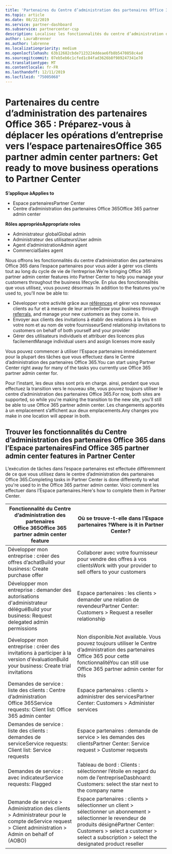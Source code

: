 ```yaml
---
title: 'Partenaires du Centre d’administration des partenaires Office 365 : les opérations d’entreprise vont migrer vers l’Espace partenaires| Espace partenaires'
ms.topic: article
ms.date: 08/22/2019
ms.service: partner-dashboard
ms.subservice: partnercenter-csp
description: Localisez les fonctionnalités du centre d’administration des partenaires Office 365 courantes, telles que la génération de vos demandes commerciales et de services, après la migration vers l’espace partenaires.
author: LauraBrenner
ms.author: labrenne
ms.localizationpriority: medium
ms.openlocfilehash: 63b12682cbde7123224ddeae6fb8b5470858c4ad
ms.sourcegitcommit: 07eb5eb6c1cfed1c84fad3626b8f989247341e70
ms.translationtype: MT
ms.contentlocale: fr-FR
ms.lasthandoff: 12/11/2019
ms.locfileid: "75005068"
---
```

# <a name="office-365-partner-admin-center-partners-get-ready-to-move-business-operations-to-partner-center"></a><span data-ttu-id="d5440-103">Partenaires du centre d’administration des partenaires Office 365 : Préparez-vous à déplacer les opérations d’entreprise vers l’espace partenaires</span><span class="sxs-lookup"><span data-stu-id="d5440-103">Office 365 partner admin center partners: Get ready to move business operations to Partner Center</span></span>

<span data-ttu-id="d5440-104">**S’applique à**</span><span class="sxs-lookup"><span data-stu-id="d5440-104">**Applies to**</span></span> 

- <span data-ttu-id="d5440-105">Espace partenaires</span><span class="sxs-lookup"><span data-stu-id="d5440-105">Partner Center</span></span>
- <span data-ttu-id="d5440-106">Centre d’administration des partenaires Office 365</span><span class="sxs-lookup"><span data-stu-id="d5440-106">Office 365 partner admin center</span></span>

<span data-ttu-id="d5440-107">**Rôles appropriés**</span><span class="sxs-lookup"><span data-stu-id="d5440-107">**Appropriate roles**</span></span>
-   <span data-ttu-id="d5440-108">Administrateur global</span><span class="sxs-lookup"><span data-stu-id="d5440-108">Global admin</span></span>
-   <span data-ttu-id="d5440-109">Administrateur des utilisateurs</span><span class="sxs-lookup"><span data-stu-id="d5440-109">User admin</span></span>
-   <span data-ttu-id="d5440-110">Agent d’administration</span><span class="sxs-lookup"><span data-stu-id="d5440-110">Admin agent</span></span>
-   <span data-ttu-id="d5440-111">Commercial</span><span class="sxs-lookup"><span data-stu-id="d5440-111">Sales agent</span></span>

<span data-ttu-id="d5440-112">Nous offrons les fonctionnalités du centre d’administration des partenaires Office 365 dans l’espace partenaires pour vous aider à gérer vos clients tout au long du cycle de vie de l’entreprise.</span><span class="sxs-lookup"><span data-stu-id="d5440-112">We're bringing Office 365 partner admin center features into Partner Center to help you manage your customers throughout the business lifecycle.</span></span> <span data-ttu-id="d5440-113">En plus des fonctionnalités que vous utilisez, vous pouvez désormais :</span><span class="sxs-lookup"><span data-stu-id="d5440-113">In addition to the features you're used to, you'll now be able to:</span></span> 

*  <span data-ttu-id="d5440-114">Développer votre activité grâce aux [références](referrals.md) et gérer vos nouveaux clients au fur et à mesure de leur arrivée</span><span class="sxs-lookup"><span data-stu-id="d5440-114">Grow your business through [referrals](referrals.md), and manage your new customers as they come in.</span></span>
*  <span data-ttu-id="d5440-115">Envoyer aux clients des invitations à établir des relations à la fois en votre nom et au nom de votre fournisseur</span><span class="sxs-lookup"><span data-stu-id="d5440-115">Send relationship invitations to customers on behalf of both yourself and your provider</span></span>
*  <span data-ttu-id="d5440-116">Gérer des utilisateurs individuels et attribuer des licences plus facilement</span><span class="sxs-lookup"><span data-stu-id="d5440-116">Manage individual users and assign licenses more easily</span></span>

<span data-ttu-id="d5440-117">Vous pouvez commencer à utiliser l’Espace partenaires immédiatement pour la plupart des tâches que vous effectuez dans le Centre d’administration des partenaires Office 365.</span><span class="sxs-lookup"><span data-stu-id="d5440-117">You can start using Partner Center right away for many of the tasks you currently use Office 365 partner admin center for.</span></span> 

<span data-ttu-id="d5440-118">Pour l’instant, les deux sites sont pris en charge. ainsi, pendant que vous effectuez la transition vers le nouveau site, vous pouvez toujours utiliser le centre d’administration des partenaires Office 365.</span><span class="sxs-lookup"><span data-stu-id="d5440-118">For now, both sites are supported, so while you're making the transition to the new site, you'll still be able to use Office 365 partner admin center.</span></span> <span data-ttu-id="d5440-119">Les changements apportés à un emplacement s’affichent aux deux emplacements.</span><span class="sxs-lookup"><span data-stu-id="d5440-119">Any changes you make in one location will appear in both.</span></span>

## <a name="find-office-365-partner-admin-center-features-in-partner-center"></a><span data-ttu-id="d5440-120">Trouver les fonctionnalités du Centre d’administration des partenaires Office 365 dans l’Espace partenaires</span><span class="sxs-lookup"><span data-stu-id="d5440-120">Find Office 365 partner admin center features in Partner Center</span></span>

<span data-ttu-id="d5440-121">L’exécution de tâches dans l’espace partenaires est effectuée différemment de ce que vous utilisez dans le centre d’administration des partenaires Office 365.</span><span class="sxs-lookup"><span data-stu-id="d5440-121">Completing tasks in Partner Center is done differently to what you're used to in the Office 365 partner admin center.</span></span> <span data-ttu-id="d5440-122">Voici comment les effectuer dans l’Espace partenaires.</span><span class="sxs-lookup"><span data-stu-id="d5440-122">Here's how to complete them in Partner Center.</span></span>

| <span data-ttu-id="d5440-123">Fonctionnalité du Centre d’administration des partenaires Office 365</span><span class="sxs-lookup"><span data-stu-id="d5440-123">Office 365 partner admin center feature</span></span>                       | <span data-ttu-id="d5440-124">Où se trouve-t-elle dans l’Espace partenaires ?</span><span class="sxs-lookup"><span data-stu-id="d5440-124">Where is it in Partner Center?</span></span> | 
|   -----------------------------------------------  | -------------- |
| <span data-ttu-id="d5440-125">Développer mon entreprise : créer des offres d’achat</span><span class="sxs-lookup"><span data-stu-id="d5440-125">Build your business: Create purchase offer</span></span> | <span data-ttu-id="d5440-126">Collaborer avec votre fournisseur pour vendre des offres à vos clients</span><span class="sxs-lookup"><span data-stu-id="d5440-126">Work with your provider to sell offers to your customers</span></span> |
| <span data-ttu-id="d5440-127">Développer mon entreprise : demander des autorisations d'administrateur délégué</span><span class="sxs-lookup"><span data-stu-id="d5440-127">Build your business: Request delegated admin permissions</span></span> | <span data-ttu-id="d5440-128">Espace partenaires : les clients > demander une relation de revendeur</span><span class="sxs-lookup"><span data-stu-id="d5440-128">Partner Center: Customers > Request a reseller relationship</span></span> |
| <span data-ttu-id="d5440-129">Développer mon entreprise : créer des invitations à participer à la version d'évaluation</span><span class="sxs-lookup"><span data-stu-id="d5440-129">Build your business: Create trial invitations</span></span> | <span data-ttu-id="d5440-130">Non disponible.</span><span class="sxs-lookup"><span data-stu-id="d5440-130">Not available.</span></span> <span data-ttu-id="d5440-131">Vous pouvez toujours utiliser le Centre d’administration des partenaires Office 365 pour cette fonctionnalité</span><span class="sxs-lookup"><span data-stu-id="d5440-131">You can still use Office 365 partner admin center for this</span></span> |
| <span data-ttu-id="d5440-132">Demandes de service : liste des clients : Centre d’administration Office 365</span><span class="sxs-lookup"><span data-stu-id="d5440-132">Service requests: Client list: Office 365 admin center</span></span> | <span data-ttu-id="d5440-133">Espace partenaires : clients > administrer des services</span><span class="sxs-lookup"><span data-stu-id="d5440-133">Partner Center: Customers > Administer services</span></span> |
| <span data-ttu-id="d5440-134">Demandes de service : liste des clients : demandes de service</span><span class="sxs-lookup"><span data-stu-id="d5440-134">Service requests: Client list: Service requests</span></span> | <span data-ttu-id="d5440-135">Espace partenaires : demande de service > les demandes des clients</span><span class="sxs-lookup"><span data-stu-id="d5440-135">Partner Center: Service request > Customer requests</span></span> |
| <span data-ttu-id="d5440-136">Demandes de service : avec indicateur</span><span class="sxs-lookup"><span data-stu-id="d5440-136">Service requests: Flagged</span></span> | <span data-ttu-id="d5440-137">Tableau de bord : Clients : sélectionner l’étoile en regard du nom de l’entreprise</span><span class="sxs-lookup"><span data-stu-id="d5440-137">Dasbhoard: Customers: select the star next to the company name</span></span> |
| <span data-ttu-id="d5440-138">Demande de service > Administration des clients > Administrateur pour le compte de</span><span class="sxs-lookup"><span data-stu-id="d5440-138">Service request > Client administration > Admin on behalf of (AOBO)</span></span> | <span data-ttu-id="d5440-139">Espace partenaires : clients > sélectionner un client > sélectionner un abonnement > sélectionner le revendeur de produits désigné</span><span class="sxs-lookup"><span data-stu-id="d5440-139">Partner Center: Customers > select a customer > select a subscription > select the designated product reseller</span></span> |

